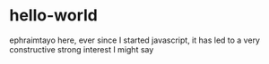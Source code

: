 # hello-world
ephraimtayo here, ever since I started javascript, it has led to a very constructive strong interest I might say
